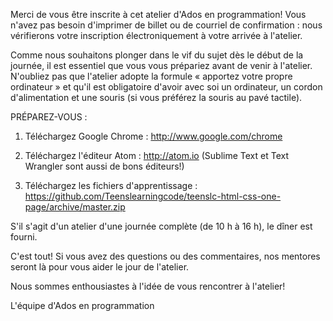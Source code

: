 Merci de vous être inscrite à cet atelier d'Ados en programmation! Vous n'avez pas besoin d'imprimer de billet ou de courriel de confirmation : nous vérifierons votre inscription électroniquement à votre arrivée à l'atelier.

Comme nous souhaitons plonger dans le vif du sujet dès le début de la journée, il est essentiel que vous vous prépariez avant de venir à l'atelier. N'oubliez pas que l'atelier adopte la formule « apportez votre propre ordinateur » et qu'il est obligatoire d'avoir avec soi un ordinateur, un cordon d'alimentation et une souris (si vous préférez la souris au pavé tactile).

PRÉPAREZ-VOUS :

1. Téléchargez Google Chrome : http://www.google.com/chrome

2. Téléchargez l'éditeur Atom : http://atom.io (Sublime Text et Text Wrangler sont aussi de bons éditeurs!)

3. Téléchargez les fichiers d'apprentissage : https://github.com/Teenslearningcode/teenslc-html-css-one-page/archive/master.zip

S'il s'agit d'un atelier d'une journée complète (de 10 h à 16 h), le dîner est fourni.

C'est tout! Si vous avez des questions ou des commentaires, nos mentores seront là pour vous aider le jour de l'atelier.

Nous sommes enthousiastes à l'idée de vous rencontrer à l'atelier!

L'équipe d'Ados en programmation
